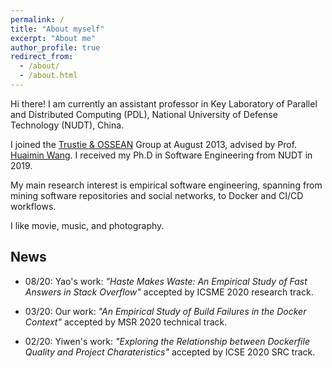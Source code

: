 ```yaml
---
permalink: /
title: "About myself"
excerpt: "About me"
author_profile: true
redirect_from: 
  - /about/
  - /about.html
---
```


Hi there! I am currently an assistant professor in Key Laboratory of Parallel and Distributed Computing (PDL), National University of Defense Technology (NUDT), China.

I joined the [Trustie & OSSEAN](https://www.trustie.net) Group at August 2013, advised by Prof. [Huaimin Wang](https://dblp.uni-trier.de/pers/hd/w/Wang:Huaimin). I received my Ph.D in Software Engineering from NUDT in 2019. 

My main research interest is empirical software engineering, spanning from mining software repositories and social networks, to Docker and CI/CD workflows.

I like movie, music, and photography. 

## News
* 08/20: Yao's work: *"Haste Makes Waste: An Empirical Study of Fast Answers in Stack Overflow"* accepted by ICSME 2020 research track.

* 03/20: Our work: *"An Empirical Study of Build Failures in the Docker Context"* accepted by MSR 2020 technical track. 

* 02/20: Yiwen's work: *"Exploring the Relationship between Dockerfile Quality and Project Charateristics"* accepted by ICSE 2020 SRC track.
